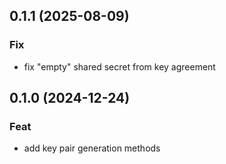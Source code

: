 ## 0.1.1 (2025-08-09)

### Fix

- fix "empty" shared secret from key agreement

## 0.1.0 (2024-12-24)

### Feat

- add key pair generation methods
